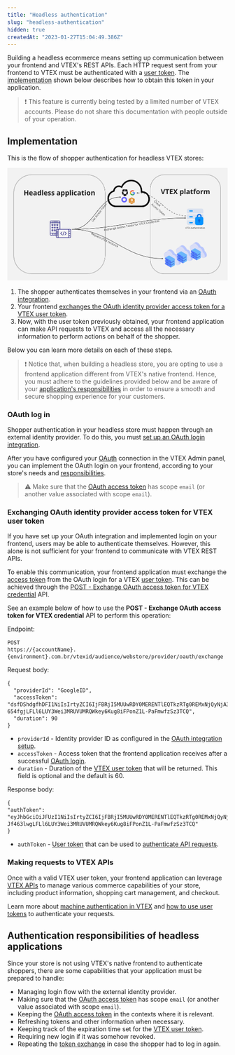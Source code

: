 ```yaml
---
title: "Headless authentication"
slug: "headless-authentication"
hidden: true
createdAt: "2023-01-27T15:04:49.386Z"
---
```


Building a headless ecommerce means setting up communication between your frontend and VTEX's REST APIs. Each HTTP request sent from your frontend to VTEX must be authenticated with a [user token](https://developers.vtex.com/docs/guides/getting-started-authentication#user-token). The [implementation](#implementation) shown below describes how to obtain this token in your application.

>❗ This feature is currently being tested by a limited number of VTEX accounts. Please do not share this documentation with people outside of your operation.

## Implementation

This is the flow of shopper authentication for headless VTEX stores:

![headless authentication flow](./headless-authentication_1.png)

1. The shopper authenticates themselves in your frontend via an [OAuth integration](#oauth-log-in).
2. Your frontend [exchanges the OAuth identity provider access token for a VTEX user token](#exchanging-oauth-identity-provider-access-token-for-vtex-user-token).
3. Now, with the user token previously obtained, your frontend application can make API requests to VTEX and access all the necessary information to perform actions on behalf of the shopper.

Below you can learn more details on each of these steps.

>❗ Notice that, when building a headless store, you are opting to use a frontend application different from VTEX's native frontend. Hence, you must adhere to the guidelines provided below and be aware of your [application's responsibilities](#authentication-responsibilities-of-headless-applications) in order to ensure a smooth and secure shopping experience for your customers.

### OAuth log in

Shopper authentication in your headless store must happen through an external identity provider. To do this, you must [set up an OAuth login integration](https://developers.vtex.com/docs/guides/login-integration-guide-webstore-oauth2).

After you have configured your [OAuth](https://developers.vtex.com/docs/guides/login-integration-guide-webstore-oauth2) connection in the VTEX Admin panel, you can implement the OAuth login on your frontend, according to your store's needs and [responsibilities](#authentication-responsibilities-of-headless-applications).

>⚠️ Make sure that the [OAuth access token](https://developers.vtex.com/docs/guides/login-integration-guide-webstore-oauth2#relevant-requests) has scope `email` (or another value associated with scope `email`).

### Exchanging OAuth identity provider access token for VTEX user token

If you have set up your OAuth integration and implemented login on your frontend, users may be able to authenticate themselves. However, this alone is not sufficient for your frontend to communicate with VTEX REST APIs. 

To enable this communication, your frontend application must exchange the [access token](https://developers.vtex.com/docs/guides/login-integration-guide-webstore-oauth2#relevant-requests) from the OAuth login for a VTEX [user token](https://developers.vtex.com/docs/guides/getting-started-authentication#user-token). This can be achieved through the [POST - Exchange OAuth access token for VTEX credential](https://developers.vtex.com/docs/api-reference/vtex-id-api#post-/vtexid/audience/webstore/provider/oauth/exchange) API.

See an example below of how to use the **POST - Exchange OAuth access token for VTEX credential** API to perform this operation:

Endpoint:

```
POST
https://{accountName}.{environment}.com.br/vtexid/audience/webstore/provider/oauth/exchange
```

Request body:

```
{
  "providerId": "GoogleID",
  "accessToken": "dsfDShdgfhDFI1NiIsIrtyZCI6IjFBRjI5MUUwRDY0MERENTlEQTkzRTg0REMxNjQyNjA3ODZEQjY3ODAiLCJ0eXAiOiJqd3QifQ.eyJzdWIiOiJ2dGV4YXBwa2V5LXZ0ZXhoZWxwLVdWQ0FCVCIsImFjY291bdg465DATU4GVscCIsImF1MBllbmNlIjoiYWRtaW4iLCJleHAiOjE2Njk3NzA3MzcsInVzZXJJZCI6IjM5MjNhMmUy5khmMTctNGNiYy04YzU3LWQ3OGFkNmUxYTU2NiIsImlhdCI6MTY2OTc0OTEzNywiaXNzIjoidG9rZW4tZW1HgoRlciIsImp0aSI6IjNiNjAxODA2LTExMzEtNDcwYS05MWJjLTVhM2JhOThiYWQyNiJ9.Q7N8MFa1FMJsQUpxBY29oije4aa-654fgjLFLl6LUY3Wei3MRUVUMRQWkey6Kug8iFPonZ1L-PaFmwfzSz3TCQ",
  "duration": 90
}
```

- `providerId` - Identity provider ID as configured in the [OAuth integration setup](#oauth-log-in).
- `accessToken` - Access token that the frontend application receives after a successful [OAuth login](https://developers.vtex.com/docs/guides/login-integration-guide-webstore-oauth2#relevant-requests).
- `duration` - Duration of the [VTEX user token](https://developers.vtex.com/docs/guides/getting-started-authentication#user-token) that will be returned. This field is optional and the default is 60.

Response body:

```
{
"authToken": "eyJhbGciOiJFUzI1NiIsIrtyZCI6IjFBRjI5MUUwRDY0MERENTlEQTkzRTg0REMxNjQyNjA3ODZEQjY3ODAiLCJ0eXAiOiJqd3QifQ.eyJzdWIiOiJ2dGV4YXBwa2V5LXZ0ZXhoZWxwLVdWQ0FCVCIsImFjY291bnQiOiJwerV4aGVscCIsImF1MBllbmNlIjoiYWRtaW4iLCJleHAiOjE2Njk3NzA3MzcsInVzZXJJZCI6IjM5MjNhMmUy5khmMTctNGNiYy04YzU3LWQ3OGFkNmUxYTU2NiIsImlhdCI6MTY2OTc0OTEzNywiaXNzIjoidG9rZW4tZW1HgoRlciIsImp0aSI6IjNiNjAxODA2LTExMzEtNDcwYS05MWJjLTVhM2JhOThiYWQyNiJ9.Q7N8MFa1FMJsQUpxBY29oije4aa-Jf463lwgLFLl6LUY3Wei3MRUVUMRQWkey6Kug8iFPonZ1L-PaFmwfzSz3TCQ"
}
```

- `authToken` - [User token](https://developers.vtex.com/docs/guides/getting-started-authentication#user-token) that can be used to [authenticate API requests](#making-requests-to-vtex-apis).

### Making requests to VTEX APIs

Once with a valid VTEX user token, your frontend application can leverage [VTEX APIs](https://developers.vtex.com/docs/api-reference) to manage various commerce capabilities of your store, including product information, shopping cart management, and checkout.

Learn more about [machine authentication in VTEX](https://developers.vtex.com/docs/guides/getting-started-authentication) and [how to use user tokens](https://developers.vtex.com/docs/guides/getting-started-authentication#user-token) to authenticate your requests.

## Authentication responsibilities of headless applications

Since your store is not using VTEX's native frontend to authenticate shoppers, there are some capabilities that your application must be prepared to handle:

- Managing login flow with the external identity provider.
- Making sure that the [OAuth access token](https://developers.vtex.com/docs/guides/login-integration-guide-webstore-oauth2#relevant-requests) has scope `email` (or another value associated with scope `email`).
- Keeping the [OAuth access token](https://developers.vtex.com/docs/guides/login-integration-guide-webstore-oauth2#relevant-requests) in the contexts where it is relevant.
- Refreshing tokens and other information when necessary.
- Keeping track of the expiration time set for the [VTEX user token](https://developers.vtex.com/docs/guides/getting-started-authentication#user-token).
- Requiring new login if it was somehow revoked.
- Repeating the [token exchange](#exchanging-oauth-identity-provider-access-token-for-vtex-user-token) in case the shopper had to log in again.
